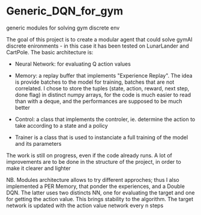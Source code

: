 # Generic_DQN_for_gym
generic modules for solving gym discrete env

The goal of this project is to create a modular agent that could solve gymAI discrete enironments - in this case it has been tested on LunarLander and CartPole. 
The basic architecture is:

- Neural Network: for evaluating Q action values
- Memory: a replay buffer that implements "Experience Replay". The idea is provide batches to the model for training, batches that are not correlated. I chose to store the tuples (state, action, reward, next step, done flag) in distinct numpy arrays, for the code is much easier to read than with a deque, and the performances are supposed to be much better
- Control: a class that implements the controler, ie. determine the action to take according to a state and a policy

- Trainer is a class that is used to instanciate a full training of the model and its parameters

The work is still on progress, even if the code already runs. A lot of improvements are to be done in the structure of the project, in order to make it clearer and lighter

NB. Modules architecture allows to try different approches; thus I also implemented a PER Memory, that ponder the experiences, and a Double DQN. The latter uses two distincts NN, one for evaluating the target and one for getting the action value. This brings stability to the algorithm. The target network is updated with the action value network every n steps

